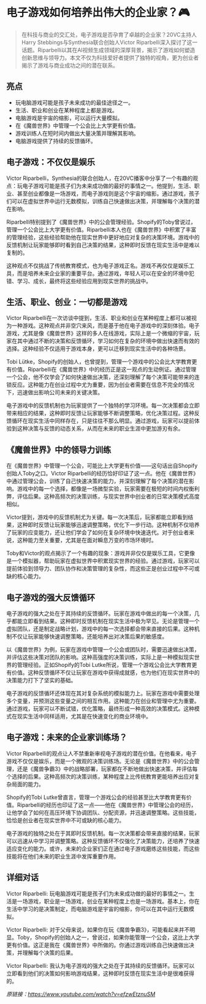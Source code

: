 # 电子游戏如何培养出伟大的企业家？🎮

>在科技与商业的交汇处，电子游戏是否孕育了卓越的企业家？20VC主持人Harry Stebbings与Synthesia联合创始人Victor Riparbelli深入探讨了这一话题。Riparbelli以其在AI视频生成领域的深厚背景，揭示了游戏如何塑造创新思维与领导力。本文不仅为科技爱好者提供了独特的视角，更为创业者揭示了游戏与商业成功之间的潜在联系。

## 亮点
- 玩电脑游戏可能是孩子未来成功的最佳途径之一。  
- 生活、职业和创业在某种程度上都是游戏。  
- 电脑游戏是宇宙的缩影，可以运行大量模拟。  
- 在《魔兽世界》中管理一个公会比上大学更有价值。  
- 游戏训练人在短时间内做出大量决策并理解其影响。  
- 电脑游戏提供了持续的反馈循环。

## 电子游戏：不仅仅是娱乐
Victor Riparbelli，Synthesia的联合创始人，在20VC播客中分享了一个有趣的观点：玩电子游戏可能是孩子们为未来成功做的最好的事情之一。他提到，生活、职业、甚至创业都像是一场游戏，而电子游戏则是这个宇宙的缩影。通过游戏，孩子们可以在虚拟世界中运行无数模拟，训练自己快速做出决策，并理解每个决策的潜在影响。

Riparbelli特别提到了《魔兽世界》中的公会管理经验。Shopify的Toby曾说过，管理一个公会比上大学更有价值。Riparbelli本人也在《魔兽世界》中积累了丰富的管理经验，这些经验帮助他在现实世界中更好地应对复杂的决策环境。游戏中的反馈机制让玩家能够即时看到自己决策的结果，这种即时反馈在现实生活中是难以复制的。

这种观点不仅挑战了传统教育模式，也为电子游戏正名。游戏不再仅仅是娱乐工具，而是培养未来企业家的重要平台。通过游戏，年轻人可以在安全的环境中犯错、学习、成长，最终将这些经验应用到现实世界的挑战中。

## 生活、职业、创业：一切都是游戏
Victor Riparbelli在一次访谈中提到，生活、职业和创业在某种程度上都可以被视为一种游戏。这种观点并非空穴来风，而是基于他在电子游戏中的深刻体验。电子游戏，尤其是像《魔兽世界》这样的多人在线游戏，实际上是一个微缩的宇宙，玩家在其中通过不断的决策和反馈循环，学习如何在复杂的环境中做出快速而有效的选择。这种经验不仅适用于游戏本身，更可以迁移到现实生活中的各种场景。

Tobi Lütke，Shopify的创始人，也曾提到，管理一个游戏中的公会比大学教育更有价值。Riparbelli在《魔兽世界》中的经历正是这一观点的生动例证。通过管理一个公会，他不仅学会了如何快速做出决策，还深刻理解了每个决策可能带来的连锁反应。这种能力在创业过程中尤为重要，因为创业者需要在信息不完全的情况下，迅速做出影响公司未来的关键决策。

电子游戏中的反馈机制也为玩家提供了一个独特的学习环境。每一次决策都会立即带来相应的结果，这种即时反馈让玩家能够不断调整策略，优化决策过程。这种反馈循环在现实生活中同样存在，只是往往不那么明显。通过游戏，玩家可以提前体验到这种决策与反馈的动态关系，从而在未来的职业生涯中更加游刃有余。

## 《魔兽世界》中的领导力训练
在《魔兽世界》中管理一个公会，可能比上大学更有价值——这句话出自Shopify创始人Toby之口。Victor Riparbelli的经历恰好印证了这一点。他在《魔兽世界》中通过管理公会，训练了自己快速决策的能力，并深刻理解了每个决策的潜在影响。游戏中的每一个选择，都像是一场微型实验，玩家需要在极短的时间内权衡利弊，评估后果。这种高频次的决策训练，与现实世界中创业者的日常决策模式高度相似。

Victor提到，游戏中的反馈机制尤为关键。每一次决策后，玩家都能立即看到结果，这种即时反馈让玩家能够迅速调整策略，优化下一步行动。这种机制不仅培养了玩家的应变能力，还让他们学会了如何在复杂环境中快速迭代。对于创业者来说，这种能力至关重要，尤其是在面对瞬息万变的市场环境时。

Toby和Victor的观点揭示了一个有趣的现象：游戏并非仅仅是娱乐工具，它更像是一个模拟器，帮助玩家在虚拟世界中积累现实世界的经验。通过游戏，玩家可以提前体验到领导力、团队协作和决策管理的复杂性，而这些正是创业过程中不可或缺的核心能力。

## 电子游戏的强大反馈循环
电子游戏的强大之处在于其持续的反馈循环。玩家在游戏中做出的每一个决策，几乎都能立即看到结果。这种即时反馈机制在现实生活中极为罕见。无论是管理一个虚拟团队，还是制定战略计划，游戏中的每一次选择都会带来直接的后果。这种机制不仅让玩家能够快速调整策略，还能培养出对决策后果的敏感度。

以《魔兽世界》为例，玩家在游戏中管理一个公会或团队时，需要迅速做出决策，并评估这些决策对团队的影响。这种高强度的决策训练，实际上是一种模拟现实世界的管理经验。正如Shopify的Tobi Lutke所说，管理一个游戏公会比大学教育更有价值。这种反馈循环不仅让玩家在游戏中获得成就感，也为他们在现实世界中的决策能力打下了坚实的基础。

电子游戏的反馈循环还体现在其对复杂系统的模拟能力上。玩家在游戏中需要处理多个变量，并预测这些变量之间的相互作用。这种能力在创业和管理中尤为重要。通过游戏，玩家可以不断试错，优化策略，最终形成一种高效的决策模式。这种模式在现实生活中同样适用，尤其是在快速变化的商业环境中。

## 电子游戏：未来的企业家训练场？
Victor Riparbelli的观点让人不禁重新审视电子游戏的潜在价值。在他看来，电子游戏不仅仅是娱乐，而是一个微观的决策训练场。无论是《魔兽世界》中的公会管理，还是《魔兽争霸3》中的战略部署，玩家都在不断地做出快速决策，并评估每个选择的后果。这种高频次的决策训练，某种程度上比传统教育更能培养出应对复杂局面的能力。

Shopify的Tobi Lutke曾直言，管理一个游戏公会的经验甚至比大学教育更有价值。Riparbelli的经历也印证了这一点——他在《魔兽世界》中管理公会的经历，让他学会了如何在高压环境下协调团队、分配资源，并迅速调整策略。这些技能，恰恰是创业者在现实世界中不可或缺的核心能力。

电子游戏的独特之处在于其即时反馈机制。每一次决策都会带来直接的结果，玩家可以迅速从中学习并调整策略。这种反馈循环不仅强化了决策能力，还培养了快速适应变化的能力。或许，未来的企业家们正在通过电子游戏磨练这些技能，而这些技能将在他们未来的职业生涯中发挥重要作用。

## 详细对话
Victor Riparbelli: 玩电脑游戏可能是孩子们为未来成功做的最好的事情之一。生活是一场游戏，职业是一场游戏，创业在某种程度上也是一场游戏。基本上，你在生活中学习的是决策制定，而电脑游戏是宇宙的缩影，你可以在其中运行无数模拟。

Victor Riparbelli: 对于父母来说，如果你在玩《魔兽争霸3》，可能看起来并不明显。Toby，Shopify的创始人之一，曾说过，如果你能管理一个公会，这比上大学更有价值。这正是我在《魔兽世界》中所做的。你通过游戏训练自己快速做出决策，并理解每个决策的后果。

Victor Riparbelli: 我认为电子游戏的强大之处在于其持续的反馈循环。玩家可以立即看到他们的决策如何影响游戏结果，这种即时反馈在现实生活中是很难获得的。

_原链接：https://www.youtube.com/watch?v=efzwEtznuSM_